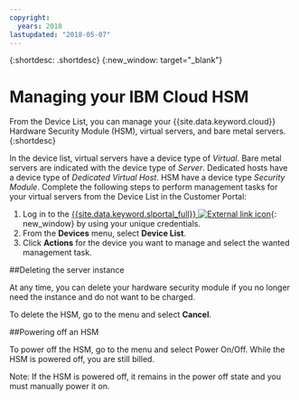 ```yaml
---
copyright:
  years: 2018
lastupdated: "2018-05-07"
---
```


{:shortdesc: .shortdesc}
{:new_window: target="_blank"}

# Managing your IBM Cloud HSM

From the Device List, you can manage your {{site.data.keyword.cloud}} Hardware Security Module (HSM), virtual servers, and bare metal servers. 
{:shortdesc}

In the device list, virtual servers have a device type of *Virtual*. Bare metal servers are indicated with the device type of *Server*. Dedicated hosts have a device type of *Dedicated Virtual Host*. HSM have a device type *Security Module*. 
Complete the following steps to perform management tasks for your virtual servers from the Device List in the Customer Portal:  
1. Log in to the [{{site.data.keyword.slportal_full}} ![External link icon](../icons/launch-glyph.svg "External link icon")](https://control.softlayer.com/){: new_window} by using your unique credentials. 
2. From the **Devices** menu, select **Device List**.
3. Click **Actions** for the device you want to manage and select the wanted management task.

##Deleting the server instance

At any time, you can delete your hardware security module if you no longer need the instance and do not want to be charged.

To delete the HSM, go to the menu and select **Cancel**.

##Powering off an HSM

To power off the HSM, go to the menu and select Power On/Off. While the HSM is powered off, you are still billed.

Note: If the HSM is powered off, it remains in the power off state and you must manually power it on.
